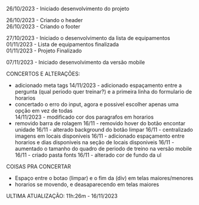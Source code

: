 26/10/2023 - Iniciado desenvolvimento do projeto

26/10/2023 - Criando o header<br>
26/10/2023 - Criando o footer<br>

27/10/2023 - Iniciado o desenvolvimento da lista de equipamentos <br>
01/11/2023 - Lista de equipamentos finalizada<br>
01/11/2023 - Projeto Finalizado<br>

07/11/2023 - Iniciado desenvolvimento da versão mobile

CONCERTOS E ALTERAÇÕES:

- adicionado meta tags
14/11/2023 - adicionado espaçamento entre a pergunta (qual periodo quer treinar?)
e a primeira linha do formulario de horarios
- concertado o erro do input, agora e possivel escolher apenas uma opção em vez de todas     
14/11/2023 - modificado cor dos paragrafos em horarios 
- removido barra de rolagem 
16/11 - removido hover do botão encontar unidade 
16/11 - alterado background do botão limpar
16/11 - centralizado imagens em locais disponiveis
16/11 - adicionado espaçamento entre horarios e dias disponiveis na seção de locais disponiveis
16/11 - aumentado o tamanho do quadro de periodo de treino na versão mobile 
16/11 - criado pasta fonts
16/11 - alterado cor de fundo da ul  

COISAS PRA CONCERTAR

- Espaço entre o botao (limpar) e o fim da (div) em telas maiores/menores
- horarios se movendo, e deasaparecendo em telas maiores  

ULTIMA ATUALIZAÇÃO: 11h:26m - 16/11/2023


